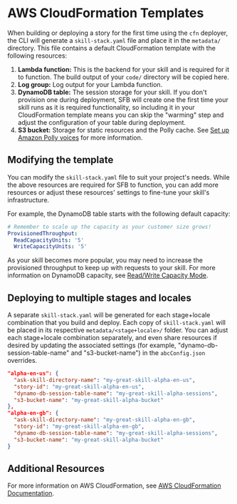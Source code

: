 # AWS CloudFormation Templates

When building or deploying a story for the first time using the `cfn` deployer,
the CLI will generate a `skill-stack.yaml` file and place it in the `metadata/`
directory. This file contains a default CloudFormation template with the
following resources:

1. **Lambda function:** This is the backend for your skill and is required
for it to function. The build output of your `code/` directory will be copied
here.
2. **Log group:** Log output for your Lambda function.
3. **DynamoDB table:** The session storage for your skill. If you don't
provision one during deployment, SFB will create one the first time
your skill runs as it is required functionality, so including it in
your CloudFormation template means you can skip the "warming" step
and adjust the configuration of your table during deployment.
4. **S3 bucket:** Storage for static resources and the Polly cache. See
[Set up Amazon Polly voices](./setup-polly-voices.md) for more information.

## Modifying the template

You can modify the `skill-stack.yaml` file to suit your project's needs.
While the above resources are required for SFB to function, you can add
more resources or adjust these resources' settings to fine-tune your skill's
infrastructure.

For example, the DynamoDB table starts with the following default capacity:

```yaml
# Remember to scale up the capacity as your customer size grows!
ProvisionedThroughput:
  ReadCapacityUnits: '5'
  WriteCapacityUnits: '5'
```

As your skill becomes more popular, you may need to increase the provisioned
throughput to keep up with requests to your skill. For more information on
DynamoDB capacity, see [Read/Write Capacity Mode](https://docs.aws.amazon.com/amazondynamodb/latest/developerguide/HowItWorks.ReadWriteCapacityMode.html).

## Deploying to multiple stages and locales

A separate `skill-stack.yaml` will be generated for each stage+locale
combination that you build and deploy. Each copy of `skill-stack.yaml`
will be placed in its respective `metadata/<stage+locale>/` folder.
You can adjust each stage+locale combination separately, and even
share resources if desired by updating the associated settings (for example,
"dynamo-db-session-table-name" and "s3-bucket-name") in the `abcConfig.json` overrides.

```json
"alpha-en-us": {
  "ask-skill-directory-name": "my-great-skill-alpha-en-us",
  "story-id": "my-great-skill-alpha-en-us",
  "dynamo-db-session-table-name": "my-great-skill-alpha-sessions",
  "s3-bucket-name": "my-great-skill-alpha-bucket"
},
"alpha-en-gb": {
  "ask-skill-directory-name": "my-great-skill-alpha-en-gb",
  "story-id": "my-great-skill-alpha-en-gb",
  "dynamo-db-session-table-name": "my-great-skill-alpha-sessions",
  "s3-bucket-name": "my-great-skill-alpha-bucket"
}
```

## Additional Resources

For more information on AWS CloudFormation, see [AWS CloudFormation Documentation](https://docs.aws.amazon.com/cloudformation/index.html).

